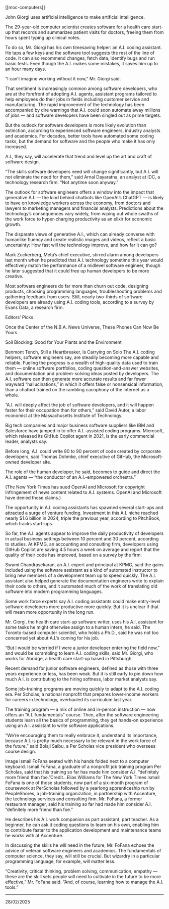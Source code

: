 [[moc-computers]]

John Giorgi uses artificial intelligence to make artificial intelligence.

The 29-year-old computer scientist creates software for a health care start-up that records and summarizes patient visits for doctors, freeing them from hours spent typing up clinical notes.

To do so, Mr. Giorgi has his own timesaving helper: an A.I. coding assistant. He taps a few keys and the software tool suggests the rest of the line of code. It can also recommend changes, fetch data, identify bugs and run basic tests. Even though the A.I. makes some mistakes, it saves him up to an hour many days.

“I can’t imagine working without it now,” Mr. Giorgi said.

That sentiment is increasingly common among software developers, who are at the forefront of adopting A.I. agents, assistant programs tailored to help employees do their jobs in fields including customer service and manufacturing. The rapid improvement of the technology has been accompanied by dire warnings that A.I. could soon automate away millions of jobs — and software developers have been singled out as prime targets.

But the outlook for software developers is more likely evolution than extinction, according to experienced software engineers, industry analysts and academics. For decades, better tools have automated some coding tasks, but the demand for software and the people who make it has only increased.

A.I., they say, will accelerate that trend and level up the art and craft of software design.

“The skills software developers need will change significantly, but A.I. will not eliminate the need for them,” said Arnal Dayaratna, an analyst at IDC, a technology research firm. “Not anytime soon anyway.”

The outlook for software engineers offers a window into the impact that generative A.I. — the kind behind chatbots like OpenAI’s ChatGPT — is likely to have on knowledge workers across the economy, from doctors and lawyers to marketing managers and financial analysts. Predictions about the technology’s consequences vary widely, from wiping out whole swaths of the work force to hyper-charging productivity as an elixir for economic growth.

The disparate views of generative A.I., which can already converse with humanlike fluency and create realistic images and videos, reflect a basic uncertainty: How fast will the technology improve, and how far it can go?

Mark Zuckerberg, Meta’s chief executive, stirred alarm among developers last month when he predicted that A.I. technology sometime this year would effectively match the performance of a midlevel software engineer, though he later suggested that it could free up human developers to be more creative.

Most software engineers do far more than churn out code, designing products, choosing programming languages, troubleshooting problems and gathering feedback from users. Still, nearly two-thirds of software developers are already using A.I. coding tools, according to a survey by Evans Data, a research firm.

Editors’ Picks

Once the Center of the N.B.A. News Universe, These Phones Can Now Be Yours

Soil Blocking: Good for Your Plants and the Environment

Benmont Tench, Still a Heartbreaker, Is Carrying on Solo
The A.I. coding helpers, software engineers say, are steadily becoming more capable and reliable. Fueling the progress is a wealth of high-quality data used to train them — online software portfolios, coding question-and-answer websites, and documentation and problem-solving ideas posted by developers. The A.I. software can then generate more accurate results and far fewer wayward “hallucinations,” in which it offers false or nonsensical information, than a chatbot trained on the rambling cacophony of the internet as a whole.

“A.I. will deeply affect the job of software developers, and it will happen faster for their occupation than for others,” said David Autor, a labor economist at the Massachusetts Institute of Technology.

Big tech companies and major business software suppliers like IBM and Salesforce have jumped in to offer A.I.-assisted coding programs. Microsoft, which released its GitHub Copilot agent in 2021, is the early commercial leader, analysts say.

Before long, A.I. could write 80 to 90 percent of code created by corporate developers, said Thomas Dohmke, chief executive of GitHub, the Microsoft-owned developer site.

The role of the human developer, he said, becomes to guide and direct the A.I. agents — “the conductor of an A.I.-empowered orchestra.”

(The New York Times has sued OpenAI and Microsoft for copyright infringement of news content related to A.I. systems. OpenAI and Microsoft have denied those claims.)

The opportunity in A.I. coding assistants has spawned several start-ups and attracted a surge of venture funding. Investment in this A.I. niche reached nearly $1.6 billion in 2024, triple the previous year, according to PitchBook, which tracks start-ups.

So far, the A.I. agents appear to improve the daily productivity of developers in actual business settings between 10 percent and 30 percent, according to studies. At KPMG, an accounting and consulting firm, developers using GitHub Copilot are saving 4.5 hours a week on average and report that the quality of their code has improved, based on a survey by the firm.

Swami Chandrasekaran, an A.I. expert and principal at KPMG, said the gains included using the software assistant as a kind of automated instructor to bring new members of a development team up to speed quickly. The A.I. assistant also helped generate the documentation engineers write to explain their code to others, and it automated much of the work of translating old software into modern programming languages.

Some work force experts say A.I. coding assistants could make entry-level software developers more productive more quickly. But it is unclear if that will mean more opportunity in the long run.

Mr. Giorgi, the health care start-up software writer, uses his A.I. assistant for some tasks he might otherwise assign to a human intern, he said. The Toronto-based computer scientist, who holds a Ph.D., said he was not too concerned yet about A.I.’s coming for his job.

“But I would be worried if I were a junior developer entering the field now,” and would be scrambling to learn A.I. coding skills, said Mr. Giorgi, who works for Abridge, a health care start-up based in Pittsburgh.

Recent demand for junior software engineers, defined as those with three years experience or less, has been weak. But it is still early to pin down how much A.I. is contributing to the hiring softness, labor market analysts say.

Some job-training programs are moving quickly to adapt to the A.I. coding era. Per Scholas, a national nonprofit that prepares lower-income workers for careers in technology, overhauled its curriculum last year.

The training program — a mix of online and in-person instruction — now offers an “A.I. fundamentals” course. Then, after the software engineering students learn all the basics of programming, they get hands-on experience using an A.I. assistant to write software applications.

“We’re encouraging them to really embrace it, understand its importance, because A.I. is pretty much necessary to be relevant in the work force of the future,” said Bolaji Saibu, a Per Scholas vice president who oversees course design.

Image
Ismail FoFana seated with his hands folded next to a computer keyboard.
Ismail FoFana, a graduate of a nonprofit job training program Per Scholas, said that his training so far has made him consider A.I. “definitely more friend than foe.”Credit...Elias Williams for The New York Times
Ismail FoFana is one of those students, now part of a six-month program of coursework at PerScholas followed by a yearlong apprenticeship run by PeopleShores, a job-training organization, in partnership with Accenture, the technology services and consulting firm. Mr. FoFana, a former restaurant manager, said his training so far had made him consider A.I. “definitely more friend than foe.”

He describes his A.I. work companion as part assistant, part teacher. As a beginner, he can ask it coding questions to learn on his own, enabling him to contribute faster to the application development and maintenance teams he works with at Accenture.

In discussing the skills he will need in the future, Mr. FoFana echoes the advice of veteran software engineers and academics. The fundamentals of computer science, they say, will still be crucial. But wizardry in a particular programming language, for example, will matter less.

“Creativity, critical thinking, problem solving, communication, empathy — these are the skill sets people will need to cultivate in the future to be more effective,” Mr. FoFana said. “And, of course, learning how to manage the A.I. tools.”

---

28/02/2025
